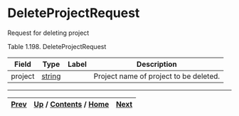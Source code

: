 
# DeleteProjectRequest

Request for deleting project

Table 1.198. DeleteProjectRequest

Field| Type| Label| Description  
---|---|---|---  
project| [string](ch01s11.md "gRPC Scalar Value Types")|  | Project name of project to be deleted.   
  
  

* * *

[Prev](ch01s09s04.md) | [Up](ch01s09.md) / [Contents](index.md) / [Home](../../index.htm)|  [Next](ch01s09s06.md)  
---|---|---

